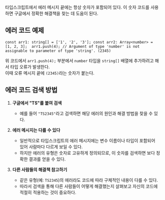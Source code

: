 타입스크립트에서 에러 메시지 끝에는 항상 숫자가 포함되어 있다. 이 숫자 코드를 사용하면 구글에서 정확한 해결책을 찾는 데 도움이 된다.

## **에러 코드 예제**

`const arr1: string[] = ['1', '2', '3']; const arr2: Array<number> = [1, 2, 3];  arr1.push(4); // Argument of type 'number' is not assignable to parameter of type 'string'. (2345)`

위 코드에서 `arr1.push(4);` 부분에서 `number` 타입을 `string[]` 배열에 추가하려고 해서 타입 오류가 발생한다.  
이때 오류 메시지 끝에 `(2345)`라는 숫자가 붙는다.

## **에러 코드 검색 방법**

1. **구글에서 "TS"를 붙여 검색**
    
    - 예를 들어 `"TS2345"`라고 검색하면 해당 에러의 원인과 해결 방법을 찾을 수 있다.
2. **에러 메시지는 다를 수 있다**
    
    - 일반적으로 타입스크립트의 에러 메시지에는 변수 이름이나 타입이 포함되어 있어 사람마다 다르게 보일 수 있다.
    - 하지만 에러의 유형은 숫자로 고유하게 정의되므로, 이 숫자를 검색하면 보다 정확한 결과를 얻을 수 있다.
3. **다른 사람들의 해결책 참고하기**
    
    - 같은 유형(예: `TS2345`)의 에러라도 코드에 따라 구체적인 내용이 다를 수 있다.
    - 따라서 검색을 통해 다른 사람들이 어떻게 해결했는지 살펴보고 자신의 코드에 적절히 적용하는 것이 중요하다.

